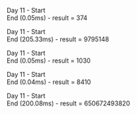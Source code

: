 Day 11 - Start\
End (0.05ms) - result = 374

Day 11 - Start\
End (205.33ms) - result = 9795148

Day 11 - Start\
End (0.05ms) - result = 1030

Day 11 - Start\
End (0.04ms) - result = 8410

Day 11 - Start\
End (200.08ms) - result = 650672493820
